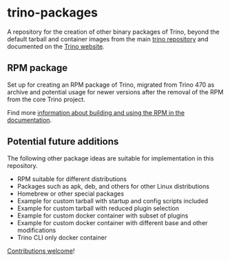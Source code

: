 # trino-packages

A repository for the creation of other binary packages of Trino, beyond the
default tarball and container images from the main [trino
repository](https://github.com/trinodb/trino) and documented on the [Trino
website](https://trino.io).

## RPM package

Set up for creating an RPM package of Trino, migrated from Trino 470 as archive
and potential usage for newer versions after the removal of the RPM from the
core Trino project.

Find more [information about building and using the RPM in the
documentation](trino-server-rpm/README.md).

## Potential future additions

The following other package ideas are suitable for implementation in this
repository.

* RPM suitable for different distributions
* Packages such as apk, deb, and others for other Linux distributions
* Homebrew or other special packages
* Example for custom tarball with startup and config scripts included
* Example for custom tarball with reduced plugin selection
* Example for custom docker container with subset of plugins
* Example for custom docker container with different base and other
  modifications
* Trino CLI only docker container

[Contributions welcome](.github/CONTRIBUTING.md)!